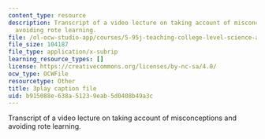 ```yaml
---
content_type: resource
description: Transcript of a video lecture on taking account of misconceptions and
  avoiding rote learning.
file: /ol-ocw-studio-app/courses/5-95j-teaching-college-level-science-and-engineering-spring-2009/b915088e638a51239eab5d0408b49a3c_etbY4_d3peg.vtt
file_size: 104187
file_type: application/x-subrip
learning_resource_types: []
license: https://creativecommons.org/licenses/by-nc-sa/4.0/
ocw_type: OCWFile
resourcetype: Other
title: 3play caption file
uid: b915088e-638a-5123-9eab-5d0408b49a3c
---
```

Transcript of a video lecture on taking account of misconceptions and avoiding rote learning.